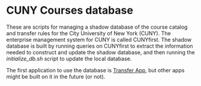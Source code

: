 # CUNY Courses database

These are scripts for managing a shadow database of the course catalog and transfer rules for the City University of New York (CUNY). The enterprise management system for CUNY is called CUNYfirst. The shadow database is built by running queries on CUNYfirst to extract the information needed to construct and update the shadow database, and then running the _initialize\_db.sh_ script to update the local database.

The first application to use the database is [Transfer App](https://github.com/cvickery/transfer-app), but other apps might be built on it in the future (or not).